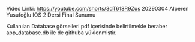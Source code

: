 Video Linki: https://youtube.com/shorts/3dT618R9Zus
20290304 Alperen Yusufoğlu IOS 2 Dersi Final Sunumu

Kullanılan Database görselleri pdf içerisinde belirtilmekle beraber app_database.db ile de githuba yüklenmiştir.
